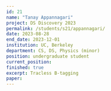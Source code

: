 ```yaml
---
id: 21
name: "Tanay Appannagari"
project: DS Discovery 2023
permalink: /students/s21/appannagari/
date: 2023-08-28
end_date: 2023-12-01
institution: UC, Berkeley
department: CS, DS, Physics (minor)
position: undergraduate student
current_position: 
finished: true
excerpt: Tracless B-tagging
paper: 
---
```

